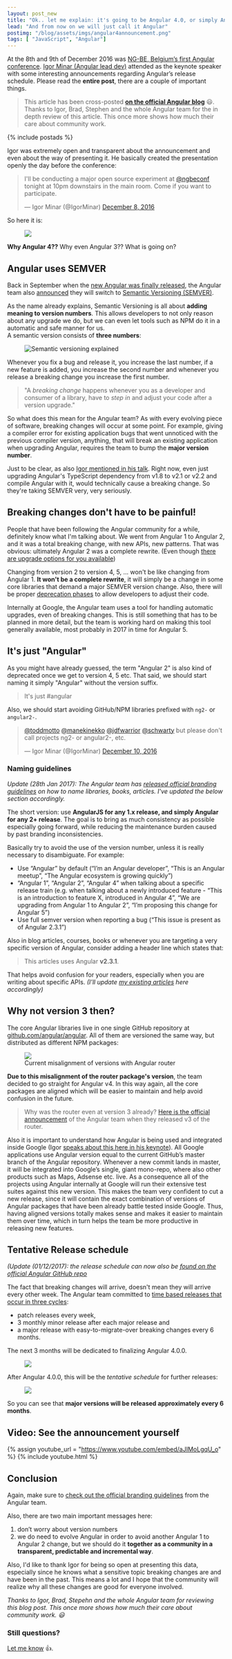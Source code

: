 ```yaml
---
layout: post_new
title: "Ok.. let me explain: it's going to be Angular 4.0, or simply Angular"
lead: "And from now on we will just call it Angular"
postimg: "/blog/assets/imgs/angular4announcement.png"
tags: [ "JavaScript", "Angular"]
---
```


<div class="article-intro">
    At the 8th and 9th of December 2016 was <a href="https://ng-be.org/" target="_blank">NG-BE, Belgium’s first Angular conference</a>. <a href="https://twitter.com/IgorMinar" target="_blank">Igor Minar (Angular lead dev)</a> attended as the keynote speaker with some interesting announcements regarding Angular’s release schedule. Please read the <strong>entire post</strong>, there are a couple of important things.
</div>

> This article has been cross-posted [**on the official Angular blog**](http://angularjs.blogspot.com/2016/12/ok-let-me-explain-its-going-to-be.html) :smiley:.  
> Thanks to Igor, Brad, Stephen and the whole Angular team for the in depth review of this article. This once more shows how much their care about community work.

{% include postads %}

Igor was extremely open and transparent about the announcement and even about the way of presenting it. He basically created the presentation openly the day before the conference:

<blockquote class="twitter-tweet" data-lang="en"><p lang="en" dir="ltr">I&#39;ll be conducting a major open source experiment at <a href="https://twitter.com/ngbeconf">@ngbeconf</a> tonight at 10pm downstairs in the main room. Come if you want to participate.</p>&mdash; Igor Minar (@IgorMinar) <a href="https://twitter.com/IgorMinar/status/806957556589596673">December 8, 2016</a></blockquote>
<script async src="//platform.twitter.com/widgets.js" charset="utf-8"></script>

So here it is:

<figure class="image--wide">
    <img src="/blog/assets/imgs/angular4announcement.png" >
</figure>

**Why Angular 4??** Why even Angular 3?? What is going on?

## Angular uses SEMVER

Back in September when the [new Angular was finally released](/blog/2016/09/ng2-released/), the Angular team also [announced](http://angularjs.blogspot.com/2016/10/versioning-and-releasing-angular.html) they will switch to [Semantic Versioning (SEMVER)](http://semver.org/).

As the name already explains, Semantic Versioning is all about **adding meaning to version numbers**. This allows developers to not only reason about any upgrade we do, but we can even let tools such as NPM do it in a automatic and safe manner for us.  
A semantic version consists of **three numbers**:

<figure class="image--medium">
    <img src="/blog/assets/imgs/semver.png" alt="Semantic versioning explained">
</figure>

Whenever you fix a bug and release it, you increase the last number, if a new feature is added, you increase the second number and whenever you release a breaking change you increase the first number.

<blockquote class="emphasized">
"A <i>breaking change</i> happens whenever you as a developer and consumer of a library, have to <i>step in</i> and adjust your code after a version upgrade."
</blockquote>

So what does this mean for the Angular team? As with every evolving piece of software, breaking changes will occur at some point. For example, giving a compiler error for existing application bugs that went unnoticed with the previous compiler version, anything, that will break an existing application when upgrading Angular, requires the team to bump the **major version number**.


Just to be clear, as also [Igor mentioned in his talk](https://youtu.be/aJIMoLgqU_o?t=15m3s). Right now, even just upgrading Angular's TypeScript dependency from v1.8 to v2.1 or v2.2 and compile Angular with it, would technically cause a breaking change. So they're taking SEMVER very, very seriously.

## Breaking changes don't have to be painful!

People that have been following the Angular community for a while, definitely know what I'm talking about. We went from Angular 1 to Angular 2, and it was a total breaking change, with new APIs, new patterns. That was obvious: ultimately Angular 2 was a complete rewrite. (Even though [there are upgrade options for you available](https://angular.io/docs/ts/latest/guide/upgrade.html))

Changing from version 2 to version 4, 5, ... won't be like changing from Angular 1. **It won't be a complete rewrite**, it will simply be a change in some core libraries that demand a major SEMVER version change. Also, there will be proper [deprecation phases](http://angularjs.blogspot.com/2016/10/versioning-and-releasing-angular.html#Deprecation_policy_31) to allow developers to adjust their code.

Internally at Google, the Angular team uses a tool for handling automatic upgrades, even of breaking changes. This is still something that has to be planned in more detail, but the team is working hard on making this tool generally available, most probably in 2017 in time for Angular 5.

## It's just "Angular"

As you might have already guessed, the term "Angular 2" is also kind of deprecated once we get to version 4, 5 etc. That said, we should start naming it simply "Angular" without the version suffix.

<blockquote class="emphasized">
It's just #angular
</blockquote>

Also, we should start avoiding GitHub/NPM libraries prefixed with `ng2-` or `angular2-`.

<blockquote class="twitter-tweet" data-lang="en"><p lang="en" dir="ltr"><a href="https://twitter.com/toddmotto">@toddmotto</a> <a href="https://twitter.com/manekinekko">@manekinekko</a> <a href="https://twitter.com/jdfwarrior">@jdfwarrior</a> <a href="https://twitter.com/schwarty">@schwarty</a> but please don&#39;t call projects ng2- or angular2-, etc.</p>&mdash; Igor Minar (@IgorMinar) <a href="https://twitter.com/IgorMinar/status/807564558986514432">December 10, 2016</a></blockquote>
<script async src="//platform.twitter.com/widgets.js" charset="utf-8"></script>

### Naming guidelines

_Update (28th Jan 2017): The Angular team has [released official branding guidelines](http://angularjs.blogspot.org/2017/01/branding-guidelines-for-angular-and.html) on how to name libraries, books, articles. I've updated the below section accordingly._

The short version: use **AngularJS for any 1.x release, and simply Angular for any 2+ release**. The goal is to bring as much consistency as possible especially going forward, while reducing the maintenance burden caused by past branding inconsistencies.

Basically try to avoid the use of the version number, unless it is really necessary to disambiguate. For example:

- Use “Angular” by default (“I’m an Angular developer”, “This is an Angular meetup”, “The Angular ecosystem is growing quickly”)
- “Angular 1”, “Angular 2”, “Angular 4” when talking about a specific release train (e.g. when talking about a newly introduced feature - “This is an introduction to feature X, introduced in Angular 4”, “We are upgrading from Angular 1 to Angular 2”, “I’m proposing this change for Angular 5”)
- Use full semver version when reporting a bug (“This issue is present as of Angular 2.3.1”)

Also in blog articles, courses, books or whenever you are targeting a very specific version of Angular, consider adding a header line which states that:

> This articles uses Angular **v2.3.1**.

That helps avoid confusion for your readers, especially when you are writing about specific APIs.
_(I'll update [my existing articles](/blog/collections/angular-2/) here accordingly)_

## Why not version 3 then?

The core Angular libraries live in one single GitHub repository at [github.com/angular/angular](https://github.com/angular/angular). All of them are versioned the same way, but distributed as different NPM packages:

<figure class="image--medium">
    <a href="/blog/assets/imgs/angular2-versions.png" class="image--zoom">
        <img src="/blog/assets/imgs/angular2-versions.png">
    </a>
    <figcaption>Current misalignment of versions with Angular router</figcaption>
</figure>

**Due to this misalignment of the router package's version**, the team decided to go straight for Angular v4. In this way again, all the core packages are aligned which will be easier to maintain and help avoid confusion in the future.

> Why was the router even at version 3 already? [Here is the official announcement](http://angularjs.blogspot.com/2016/06/improvements-coming-for-routing-in.html) of the Angular team when they released v3 of the router.

Also it is important to understand how Angular is being used and integrated inside Google (Igor [speaks about this here in his keynote](https://youtu.be/aJIMoLgqU_o?t=9m10s)). All Google applications use Angular version equal to the current GitHub’s master branch of the Angular repository. Whenever a new commit lands in master, it will be integrated into Google’s single, giant mono-repo, where also other products such as Maps, Adsense etc. live. As a consequence all of the projects using Angular internally at Google will run their extensive test suites against this new version. This makes the team very confident to cut a new release, since it will contain the exact combination of versions of Angular packages that have been already battle tested inside Google. Thus, having aligned versions totally makes sense and makes it easier to maintain them over time, which in turn helps the team be more productive in releasing new features.

## Tentative Release schedule

_(Update (01/12/2017): the release schedule can now also be [found on the official Angular GitHub repo](https://github.com/angular/angular/blob/master/docs/RELEASE_SCHEDULE.md)_

The fact that breaking changes will arrive, doesn't mean they will arrive every other week. The Angular team committed to [time based releases that occur in three cycles](http://angularjs.blogspot.com/2016/10/versioning-and-releasing-angular.html#Timebased_release_cycles_18):

- patch releases every week,
- 3 monthly minor release after each major release and
- a major release with easy-to-migrate-over breaking changes every 6 months.

The next 3 months will be dedicated to finalizing Angular 4.0.0.

<figure class="image--medium">
    <a href="/blog/assets/imgs/angular4-tentativeschedule.png" class="image--zoom">
        <img src="/blog/assets/imgs/angular4-tentativeschedule.png">
    </a>
</figure>

After Angular 4.0.0, this will be the _tentative schedule_ for further releases:

<figure class="image--medium">
    <a href="/blog/assets/imgs/angular-releases.png" class="image--zoom">
        <img src="/blog/assets/imgs/angular-releases.png">
    </a>
</figure>

So you can see that **major versions will be released approximately every 6 months**.

## Video: See the announcement yourself

{% assign youtube_url = "https://www.youtube.com/embed/aJIMoLgqU_o" %}
{% include youtube.html %}

## Conclusion

Again, make sure to [check out the official branding guidelines](http://angularjs.blogspot.com/2017/01/branding-guidelines-for-angular-and.html) from the Angular team.

Also, there are two main important messages here:

1. don’t worry about version numbers
1. we do need to evolve Angular in order to avoid another Angular 1 to Angular 2 change, but we should do it **together as a community in a transparent, predictable and incremental way**.

Also, I'd like to thank Igor for being so open at presenting this data, especially since he knows what a sensitive topic breaking changes are and have been in the past. This means a lot and I hope that the community will realize why all these changes are good for everyone involved.

_Thanks to Igor, Brad, Stepehn and the whole Angular team for reviewing this blog post. This once more shows how much their care about community work. :smiley:_

### Still questions?

[Let me know](https://github.com/juristr/ama) :+1:.
